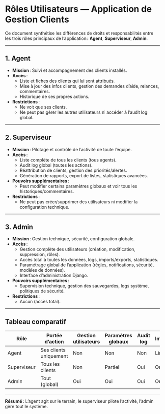 # Rôles Utilisateurs — Application de Gestion Clients

Ce document synthétise les différences de droits et responsabilités entre les trois rôles principaux de l’application : **Agent**, **Superviseur**, **Admin**.

---

## 1. Agent

- **Mission** : Suivi et accompagnement des clients installés.
- **Accès** :
  - Liste et fiches des clients qui lui sont attribués.
  - Mise à jour des infos clients, gestion des demandes d’aide, relances, commentaires.
  - Historique de ses propres actions.
- **Restrictions** :
  - Ne voit que ses clients.
  - Ne peut pas gérer les autres utilisateurs ni accéder à l’audit log global.

---

## 2. Superviseur

- **Mission** : Pilotage et contrôle de l’activité de toute l’équipe.
- **Accès** :
  - Liste complète de tous les clients (tous agents).
  - Audit log global (toutes les actions).
  - Réattribution de clients, gestion des priorités/alertes.
  - Génération de rapports, export de listes, statistiques avancées.
- **Pouvoirs supplémentaires** :
  - Peut modifier certains paramètres globaux et voir tous les historiques/commentaires.
- **Restrictions** :
  - Ne peut pas créer/supprimer des utilisateurs ni modifier la configuration technique.

---

## 3. Admin

- **Mission** : Gestion technique, sécurité, configuration globale.
- **Accès** :
  - Gestion complète des utilisateurs (création, modification, suppression, rôles).
  - Accès total à toutes les données, logs, imports/exports, statistiques.
  - Paramétrage global de l’application (règles, notifications, sécurité, modèles de données).
  - Interface d’administration Django.
- **Pouvoirs supplémentaires** :
  - Supervision technique, gestion des sauvegardes, logs système, politiques de sécurité.
- **Restrictions** :
  - Aucun (accès total).

---

## Tableau comparatif

| Rôle        | Portée d’action        | Gestion utilisateurs | Paramètres globaux | Audit log | Import/export | Statistiques | Sécurité |
|-------------|------------------------|---------------------|-------------------|-----------|--------------|--------------|----------|
| Agent       | Ses clients uniquement | Non                 | Non               | Non       | Limité       | Non          | Non      |
| Superviseur | Tous les clients       | Non                 | Partiel           | Oui       | Oui          | Oui          | Non      |
| Admin       | Tout (global)          | Oui                 | Oui               | Oui       | Oui          | Oui          | Oui      |

---

**Résumé** : L’agent agit sur le terrain, le superviseur pilote l’activité, l’admin gère tout le système.
